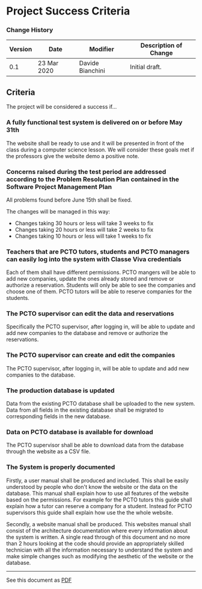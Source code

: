 # Project Success Criteria

### Change History

| Version | Date        | Modifier         | Description of Change |
| ------- | ----------- | ---------------- | --------------------- |
| 0.1     | 23 Mar 2020 | Davide Bianchini | Initial draft.        |

## Criteria

The project will be considered a success if...

### A fully functional test system is delivered on or before May 31th
The website shall be ready to use and it will be presented in front of the class during a computer science lesson. We will consider these goals met if the professors give the website demo a positive note.

### Concerns raised during the test period are addressed according to the Problem Resolution Plan contained in the Software Project Management Plan
All problems found before June 15th shall be fixed.

The changes will be managed in this way:
+ Changes taking 30 hours or less will take 3 weeks to fix
+ Changes taking 20 hours or less will take 2 weeks to fix
+ Changes taking 10 hours or less will take 1 weeks to fix


### Teachers that are PCTO tutors, students and PCTO managers can easily log into the system with Classe Viva credentials
Each of them shall have different permissions.
PCTO mangers will be able to add new companies, update the ones already stored and remove or authorize a reservation. Students will only be able to see the companies and choose one of them. PCTO tutors will be able to reserve companies for the students.

### The PCTO supervisor can edit the data and reservations
Specifically the PCTO supervisor, after logging in, will be able to update and add new companies to the database and remove or authorize the reservations.

### The PCTO supervisor can create and edit the companies
The PCTO supervisor, after logging in, will be able to update and add new companies to the database.

### The production database is updated
Data from the existing PCTO database shall be uploaded to the new system. Data from all fields in the existing database shall be migrated to corresponding fields in the new database.

### Data on PCTO database is available for download
The PCTO supervisor shall be able to download data from the database through the website as a CSV file.


### The System is properly documented
Firstly, a user manual shall be produced and included. This shall be easily understood by people who don't know the website or the data on the database.
This manual shall explain how to use all features of the website based on the permissions. For example for the PCTO tutors this guide shall explain how a tutor can reserve a company for a student.
Instead for PCTO supervisors this guide shall explain how use the the whole website.

Secondly, a website manual shall be produced. This websites manual shall consist of the architecture documentation where every information about the system is written.
A single read through of this document and no more than 2 hours looking at the code should provide an appropriately skilled technician with all the information necessary to understand the system and make simple changes such as modifying the aesthetic of the website or the database.

---

See this document as [PDF](pdf/project_success_criteria.pdf)